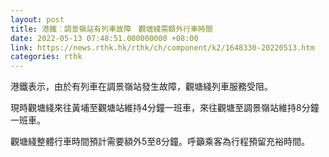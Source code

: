 ```yaml
---
layout: post
title: 港鐵︰調景嶺站有列車故障　觀塘綫需額外行車時間
date: 2022-05-13 07:48:51.000000000 +08:00
link: https://news.rthk.hk/rthk/ch/component/k2/1648330-20220513.htm
categories: rthk
---
```


港鐵表示，由於有列車在調景嶺站發生故障，觀塘綫列車服務受阻。

現時觀塘綫來往黃埔至觀塘站維持4分鐘一班車，來往觀塘至調景嶺站維持8分鐘一班車。 

觀塘綫整體行車時間預計需要額外5至8分鐘。呼籲乘客為行程預留充裕時間。
